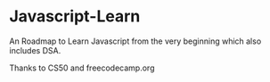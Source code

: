 # Javascript-Learn
An Roadmap to Learn Javascript from the very beginning which also includes DSA.
<footer>
  Thanks to CS50 and freecodecamp.org
  </footer>
  
